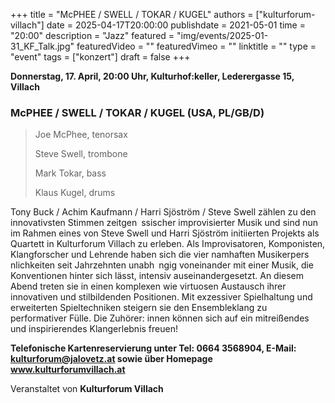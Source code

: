+++
title = "McPHEE / SWELL / TOKAR / KUGEL"
authors = ["kulturforum-villach"]
date = 2025-04-17T20:00:00
publishdate = 2021-05-01
time = "20:00"
description = "Jazz"
featured = "img/events/2025-01-31_KF_Talk.jpg"
featuredVideo = ""
featuredVimeo = ""
linktitle = ""
type = "event"
tags = ["konzert"]
draft = false
+++

**Donnerstag, 17. April, 20:00 Uhr, Kulturhof:keller, Lederergasse 15, Villach**

### McPHEE / SWELL / TOKAR / KUGEL \(USA, PL/GB/D\)

>Joe McPhee, tenorsax
>
>Steve Swell, trombone
>
>Mark Tokar, bass
>
>Klaus Kugel, drums
>
Tony Buck / Achim Kaufmann / Harri Sjöström / Steve Swell zählen zu den innovativsten Stimmen zeitgen ssischer improvisierter Musik und sind nun im Rahmen eines von Steve Swell und Harri Sjöström initiierten Projekts als Quartett in Kulturforum Villach zu erleben.
Als Improvisatoren, Komponisten, Klangforscher und Lehrende haben sich die vier namhaften Musikerpers nlichkeiten seit Jahrzehnten unabh ngig voneinander mit einer Musik, die Konventionen hinter sich lässt, intensiv auseinandergesetzt.
An diesem Abend treten sie in einen komplexen wie virtuosen Austausch ihrer innovativen und stilbildenden Positionen. Mit exzessiver Spielhaltung und erweiterten Spieltechniken steigern sie den Ensembleklang zu performativer Fülle.
Die Zuhörer: innen können sich auf ein mitreißendes und inspirierendes Klangerlebnis freuen!

**Telefonische Kartenreservierung unter Tel: 0664 3568904, E-Mail: kulturforum@jalovetz.at sowie über Homepage www.kulturforumvillach.at**

Veranstaltet von **Kulturforum Villach**
